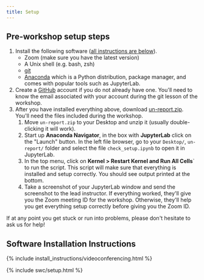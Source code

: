 ```yaml
---
title: Setup
---
```


## Pre-workshop setup steps

1. Install the following software (<a href="#install">all instructions are below</a>).
    - Zoom (make sure you have the latest version)
    - A Unix shell (e.g. bash, zsh)
    - [git](https://git-scm.com/)
    - [Anaconda](https://docs.anaconda.org/free/anaconda/install/) which is a Python distribution, package manager, and comes with popular tools such as JupyterLab.
1. Create a [GitHub](https://github.com/) account if you do not already have one. You'll need to know the email associated with your account during the git lesson of the workshop.
1. After you have installed everything above, download [un-report.zip](https://github.com/UMSWC/curriculum/raw/gh-pages/files/un-report.zip). You'll need the files included during the workshop.
    1. Move `un-report.zip` to your Desktop and unzip it (usually double-clicking it will work).
    1. Start up **Anaconda Navigator**, in the box with **JupyterLab** click on the "Launch" button. In the left file browser, go to your `Desktop/`, `un-report/` folder and select the file `check_setup.ipynb` to open it in JupyterLab.
    1. In the top menu, click on **Kernel > Restart Kernel and Run All Cells**` to run the script. This script will make sure that everything is installed and setup correctly. You should see output printed at the bottom.
    1. Take a screenshot of your JupyterLab window and send the screenshot to the lead instructor. If everything worked, they'll give you the Zoom meeting ID for the workshop. Otherwise, they'll help you get everything setup correctly before giving you the Zoom ID.

If at any point you get stuck or run into problems, please don't hesitate to ask us for help!

<h2 id="install">Software Installation Instructions</h2>

{% include install_instructions/videoconferencing.html %}

{% include swc/setup.html %}
